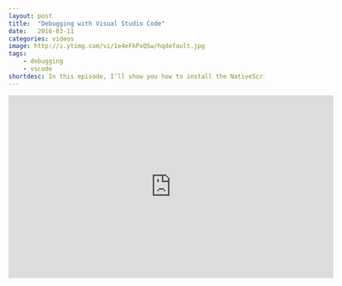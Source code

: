 ```yaml
---
layout: post
title:  "Debugging with Visual Studio Code"
date:   2016-03-11
categories: videos
image: http://i.ytimg.com/vi/1e4eFkPxQSw/hqdefault.jpg
tags: 
    - debugging
    - vscode
shortdesc: In this episode, I’ll show you how to install the NativeScript extension for Visual Studio Code, and how you can debug your TypeScript applications in real time.
---
```

<iframe width="640" height="360" src="https://www.youtube.com/embed/1e4eFkPxQSw" frameborder="0" allowfullscreen></iframe>